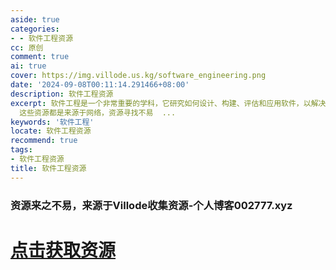 ```yaml
---
aside: true
categories:
- - 软件工程资源
cc: 原创
comment: true
ai: true
cover: https://img.villode.us.kg/software_engineering.png
date: '2024-09-08T00:11:14.291466+08:00'
description: 软件工程资源
excerpt: 软件工程是一个非常重要的学科，它研究如何设计、构建、评估和应用软件，以解决各种问题。
  这些资源都是来源于网络，资源寻找不易  ...
keywords: '软件工程'
locate: 软件工程资源
recommend: true
tags:
- 软件工程资源
title: 软件工程资源
---
```


### 资源来之不易，来源于Villode收集资源-个人博客002777.xyz



# [点击获取资源](https://share.anheyu.com/share/R5AQBSK7)